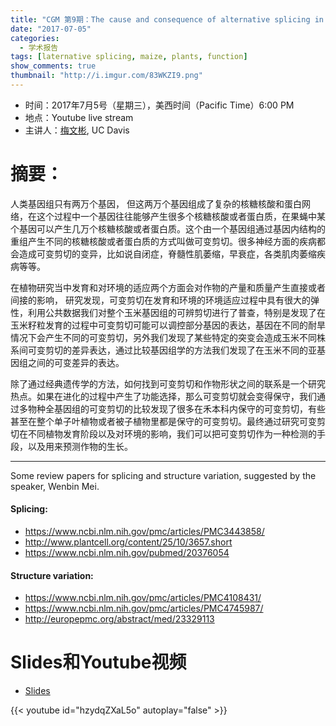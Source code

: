```yaml
---
title: "CGM 第9期：The cause and consequence of alternative splicing in maize and across species"
date: "2017-07-05"
categories:
  - 学术报告
tags: [laternative splicing, maize, plants, function]
show_comments: true
thumbnail: "http://i.imgur.com/83WKZI9.png"
---
```


- 时间：2017年7月5号（星期三），美西时间（Pacific Time）6:00 PM
- 地点：Youtube live stream
- 主讲人：[梅文彬](https://wenbinmei.github.io/), UC Davis

# 摘要：

人类基因组只有两万个基因， 但这两万个基因组成了复杂的核糖核酸和蛋白网络，在这个过程中一个基因往往能够产生很多个核糖核酸或者蛋白质，在果蝇中某个基因可以产生几万个核糖核酸或者蛋白质。这个由一个基因组通过基因内结构的重组产生不同的核糖核酸或者蛋白质的方式叫做可变剪切。很多神经方面的疾病都会造成可变剪切的变异，比如说自闭症，脊髓性肌萎缩，早衰症，各类肌肉萎缩疾病等等。

在植物研究当中发育和对环境的适应两个方面会对作物的产量和质量产生直接或者间接的影响， 研究发现，可变剪切在发育和环境的环境适应过程中具有很大的弹性，利用公共数据我们对整个玉米基因组的可辨剪切进行了普查，特别是发现了在玉米籽粒发育的过程中可变剪切可能可以调控部分基因的表达，基因在不同的耐旱情况下会产生不同的可变剪切，另外我们发现了某些特定的突变会造成玉米不同株系间可变剪切的差异表达，通过比较基因组学的方法我们发现了在玉米不同的亚基因组之间的可变差异的表达。

除了通过经典遗传学的方法，如何找到可变剪切和作物形状之间的联系是一个研究热点。如果在进化的过程中产生了功能选择，那么可变剪切就会变得保守，我们通过多物种全基因组的可变剪切的比较发现了很多在禾本科内保守的可变剪切，有些甚至在整个单子叶植物或者被子植物里都是保守的可变剪切。最终通过研究可变剪切在不同植物发育阶段以及对环境的影响，我们可以把可变剪切作为一种检测的手段，以及用来预测作物的生长。

-------------

Some review papers for splicing and structure variation, suggested by the speaker, Wenbin Mei. 

#### Splicing:
- https://www.ncbi.nlm.nih.gov/pmc/articles/PMC3443858/
- http://www.plantcell.org/content/25/10/3657.short
- https://www.ncbi.nlm.nih.gov/pubmed/20376054

#### Structure variation:
- https://www.ncbi.nlm.nih.gov/pmc/articles/PMC4108431/
- https://www.ncbi.nlm.nih.gov/pmc/articles/PMC4745987/
- http://europepmc.org/abstract/med/23329113

# Slides和Youtube视频

- [Slides]()

{{< youtube id="hzydqZXaL5o" autoplay="false" >}}


